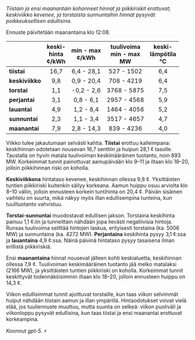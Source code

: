 *Tiistain ja ensi maanantain kohonneet hinnat ja piikkiriskit erottuvat; keskiviikko kevenee, ja torstaista sunnuntaihin hinnat pysyvät poikkeuksellisen edullisina.*

Ennuste päivitetään maanantaina klo 12:08.

|  | keski-<br>hinta<br>¢/kWh | min - max<br>¢/kWh | tuulivoima<br>min - max<br>MW | keski-<br>lämpötila<br>°C |
|:-------------|:----------------:|:----------------:|:-------------:|:-------------:|
| **tiistai** | 16,7 | 6,4 - 28,1 | 527 - 1502 | 6,4 |
| **keskiviikko** | 9,8 | 0,9 - 20,4 | 708 - 4219 | 6,4 |
| **torstai** | 1,1 | -0,2 - 2,6 | 3768 - 5875 | 7,5 |
| **perjantai** | 3,1 | 0,8 - 6,1 | 2957 - 4568 | 5,9 |
| **lauantai** | 4,9 | 1,2 - 8,4 | 1464 - 4056 | 5,2 |
| **sunnuntai** | 2,3 | 1,1 - 3,4 | 3517 - 4657 | 4,7 |
| **maanantai** | 7,9 | 2,8 - 14,3 | 839 - 4236 | 4,0 |

Viikko tulee jakautumaan selvästi kahtia. **Tiistai** erottuu kalleimpana: keskihinnan odotetaan nousevan 16,7 senttiin ja huipun 28,1 ¢ tasolle. Taustalla on hyvin matala tuulivoiman keskimääräinen tuotanto, noin 893 MW. Korkeimmat tunnit painottuvat aamupäivään klo 9–11 ja iltaan klo 18–20, jolloin piikkihinnan riski on koholla.

**Keskiviikkona** hintataso kevenee, keskihinnan ollessa 9,8 ¢. Yksittäisten tuntien piikkiriski kuitenkin säilyy korkeana. Aamun huippu osuu arviolta klo 8–10 väliin, jolloin ennusteen korkein tuntihinta on 20,4 ¢. Päivän sisäinen vaihtelu on suurta, mikä näkyy myös illan edullisempina tunteina, kun tuulituotanto vahvistuu.

**Torstai**–**sunnuntai** muodostavat edullisen jakson. Torstaina keskihinta painuu 1,1 ¢:iin ja tunneittain nähdään jopa lievästi negatiivisia hintoja. Runsas tuulivoima selittää hintojen laskua, erityisesti torstaina (ka. 5006 MW) ja sunnuntaina (ka. 4272 MW). **Perjantaina** keskihinta pysyy 3,1 ¢:ssa ja **lauantaina** 4,9 ¢:ssa. Näinä päivinä hintataso pysyy tasaisena ilman erillistä piikkiriskiä.

Ensi **maanantaina** hinnat nousevat jälleen kohti keskialuetta, keskihinnan ollessa 7,9 ¢. Tuulivoiman keskimääräinen tuotanto jää melko matalaksi (2166 MW), ja yksittäisten tuntien piikkiriski on koholla. Korkeimmat tunnit keskittyvät todennäköisimmin iltaan klo 18–20, jolloin ennusteen huippu on 14,3 ¢.

Viikon edullisimmat tunnit ajoittuvat torstaille, kun taas viikon selvimmät huiput nähdään tiistain aamun ja illan ympärillä. Hintaodotukset voivat vielä elää, jos tuuliennuste muuttuu, mutta suunta on selkeä: viikon puoliväli ja viikonloppu pysyvät edullisina, kun taas tiistai ja ensi maanantai erottuvat korkeampina.

*Koonnut gpt-5.* ⚡
